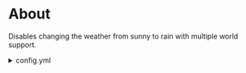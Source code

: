 # About
Disables changing the weather from sunny to rain with multiple world support.


<details>
<summary>config.yml</summary>


```
# Worlds where changing of weather is disabled.
worlds:
  - world
  - BedWars
```

</details>